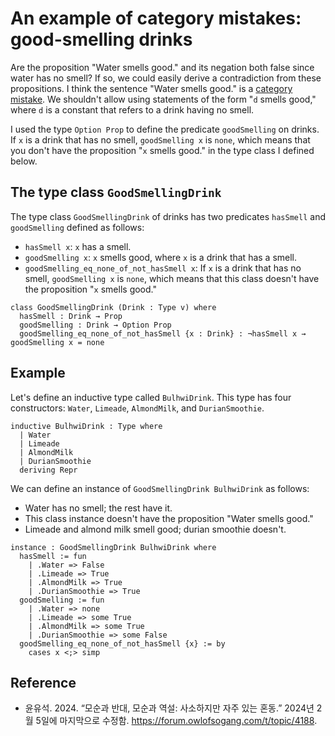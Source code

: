 # An example of category mistakes: good-smelling drinks

Are the proposition "Water smells good." and its negation both false
since water has no smell? If so, we could easily derive a contradiction
from these propositions. I think the sentence "Water smells good." is a
[category mistake][catmis]. We shouldn't allow using statements of the
form "`d` smells good," where `d` is a constant that refers to a drink
having no smell.

I used the type `Option Prop` to define the predicate `goodSmelling` on
drinks. If `x` is a drink that has no smell, `goodSmelling x` is `none`,
which means that you don't have the proposition "`x` smells good." in
the type class I defined below.

## The type class `GoodSmellingDrink`

The type class `GoodSmellingDrink` of drinks has two predicates
`hasSmell` and `goodSmelling` defined as follows:

* `hasSmell x`: `x` has a smell.
* `goodSmelling x`: `x` smells good, where `x` is a drink that has a
  smell.
* `goodSmelling_eq_none_of_not_hasSmell x`: If `x` is a drink that has
  no smell, `goodSmelling x` is `none`, which means that this class
  doesn't have the proposition "`x` smells good."

```lean
class GoodSmellingDrink (Drink : Type v) where
  hasSmell : Drink → Prop
  goodSmelling : Drink → Option Prop
  goodSmelling_eq_none_of_not_hasSmell {x : Drink} : ¬hasSmell x → goodSmelling x = none
```

## Example

Let's define an inductive type called `BulhwiDrink`. This type has four
constructors: `Water`, `Limeade`, `AlmondMilk`, and `DurianSmoothie`.

```lean
inductive BulhwiDrink : Type where
  | Water
  | Limeade
  | AlmondMilk
  | DurianSmoothie
  deriving Repr
```

We can define an instance of `GoodSmellingDrink BulhwiDrink` as follows:

* Water has no smell; the rest have it.
* This class instance doesn't have the proposition "Water smells good."
* Limeade and almond milk smell good; durian smoothie doesn't.

```lean
instance : GoodSmellingDrink BulhwiDrink where
  hasSmell := fun
    | .Water => False
    | .Limeade => True
    | .AlmondMilk => True
    | .DurianSmoothie => True
  goodSmelling := fun
    | .Water => none
    | .Limeade => some True
    | .AlmondMilk => some True
    | .DurianSmoothie => some False
  goodSmelling_eq_none_of_not_hasSmell {x} := by
    cases x <;> simp
```

## Reference

* 윤유석. 2024. “모순과 반대, 모순과 역설: 사소하지만 자주 있는 혼동.”
  2024년 2월 5일에 마지막으로 수정함.
  https://forum.owlofsogang.com/t/topic/4188.

[catmis]: https://plato.stanford.edu/entries/category-mistakes/
